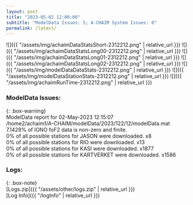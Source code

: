 ```yaml
---
layout: post
title: "2023-05-02 12:00:00"
subtitle: "ModelData Issues: 5; A-CHAIM System Issues: 0"
permalink: /latest/
---
```


![]({{ "/assets/img/achaimDataStatsShort-2312212.png" | relative_url }})
![]({{ "/assets/img/achaimDataStatsLong00-2312212.png" | relative_url }})
![]({{ "/assets/img/achaimDataStatsLong01-2312212.png" | relative_url }})
![]({{ "/assets/img/achaimDataStatsLong02-2312212.png" | relative_url }})
![]({{ "/assets/img/modelDataDataStats-2312212.png" | relative_url }})
![]({{ "/assets/img/modelDataStationStats-2312212.png" | relative_url }})
![]({{ "/assets/img/achaimRunTime-2312212.png" | relative_url }})


### ModelData Issues:  
  
{: .box-warning}  
 ModelData report for 02-May-2023 12:15:07   
 /home2/achaim1/A-CHAIM/modelData/2023/122/12/modelData.mat   
 7.1429% of IONO foF2 data is non-zero and finite.   
 0% of all possible stations for JASON were downloaded. x8   
 0% of all possible stations for RIO were downloaded. x13   
 0% of all possible stations for KASI were downloaded. x1877   
 0% of all possible stations for KARTVERKET were downloaded. x1586   
  


### Logs:  
  
{: .box-note}  
[Logs.zip]({{ "/assets/other/logs.zip" | relative_url }})  
[Log Info]({{ "/logInfo" | relative_url }})  
